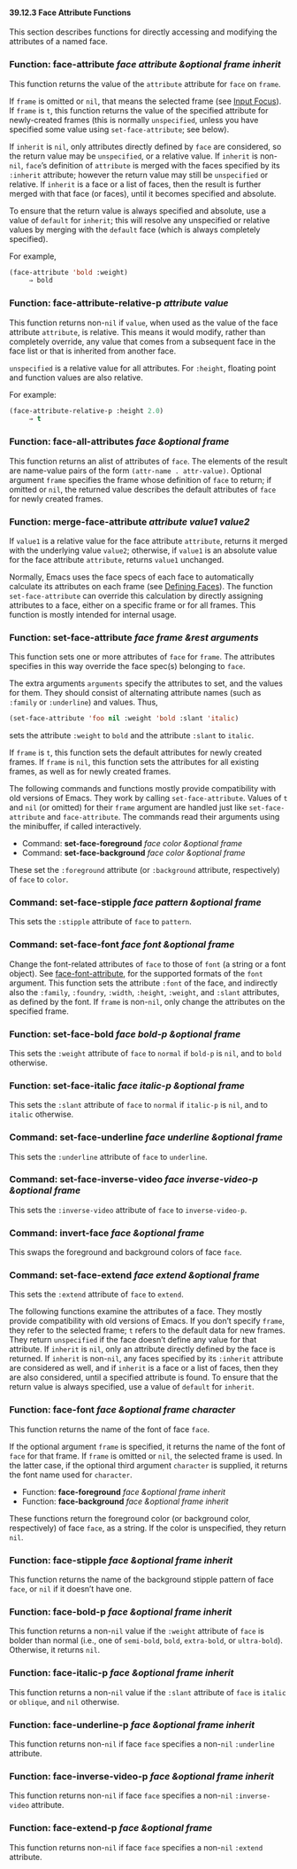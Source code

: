 

#### 39.12.3 Face Attribute Functions

This section describes functions for directly accessing and modifying the attributes of a named face.

### Function: **face-attribute** *face attribute \&optional frame inherit*

This function returns the value of the `attribute` attribute for `face` on `frame`.

If `frame` is omitted or `nil`, that means the selected frame (see [Input Focus](Input-Focus.html)). If `frame` is `t`, this function returns the value of the specified attribute for newly-created frames (this is normally `unspecified`, unless you have specified some value using `set-face-attribute`; see below).

If `inherit` is `nil`, only attributes directly defined by `face` are considered, so the return value may be `unspecified`, or a relative value. If `inherit` is non-`nil`, `face`’s definition of `attribute` is merged with the faces specified by its `:inherit` attribute; however the return value may still be `unspecified` or relative. If `inherit` is a face or a list of faces, then the result is further merged with that face (or faces), until it becomes specified and absolute.

To ensure that the return value is always specified and absolute, use a value of `default` for `inherit`; this will resolve any unspecified or relative values by merging with the `default` face (which is always completely specified).

For example,

```lisp
(face-attribute 'bold :weight)
     ⇒ bold
```

### Function: **face-attribute-relative-p** *attribute value*

This function returns non-`nil` if `value`, when used as the value of the face attribute `attribute`, is relative. This means it would modify, rather than completely override, any value that comes from a subsequent face in the face list or that is inherited from another face.

`unspecified` is a relative value for all attributes. For `:height`, floating point and function values are also relative.

For example:

```lisp
(face-attribute-relative-p :height 2.0)
     ⇒ t
```

### Function: **face-all-attributes** *face \&optional frame*

This function returns an alist of attributes of `face`. The elements of the result are name-value pairs of the form `(attr-name . attr-value)`. Optional argument `frame` specifies the frame whose definition of `face` to return; if omitted or `nil`, the returned value describes the default attributes of `face` for newly created frames.

### Function: **merge-face-attribute** *attribute value1 value2*

If `value1` is a relative value for the face attribute `attribute`, returns it merged with the underlying value `value2`; otherwise, if `value1` is an absolute value for the face attribute `attribute`, returns `value1` unchanged.

Normally, Emacs uses the face specs of each face to automatically calculate its attributes on each frame (see [Defining Faces](Defining-Faces.html)). The function `set-face-attribute` can override this calculation by directly assigning attributes to a face, either on a specific frame or for all frames. This function is mostly intended for internal usage.

### Function: **set-face-attribute** *face frame \&rest arguments*

This function sets one or more attributes of `face` for `frame`. The attributes specifies in this way override the face spec(s) belonging to `face`.

The extra arguments `arguments` specify the attributes to set, and the values for them. They should consist of alternating attribute names (such as `:family` or `:underline`) and values. Thus,

```lisp
(set-face-attribute 'foo nil :weight 'bold :slant 'italic)
```

sets the attribute `:weight` to `bold` and the attribute `:slant` to `italic`.

If `frame` is `t`, this function sets the default attributes for newly created frames. If `frame` is `nil`, this function sets the attributes for all existing frames, as well as for newly created frames.

The following commands and functions mostly provide compatibility with old versions of Emacs. They work by calling `set-face-attribute`. Values of `t` and `nil` (or omitted) for their `frame` argument are handled just like `set-face-attribute` and `face-attribute`. The commands read their arguments using the minibuffer, if called interactively.

*   Command: **set-face-foreground** *face color \&optional frame*
*   Command: **set-face-background** *face color \&optional frame*

These set the `:foreground` attribute (or `:background` attribute, respectively) of `face` to `color`.

### Command: **set-face-stipple** *face pattern \&optional frame*

This sets the `:stipple` attribute of `face` to `pattern`.

### Command: **set-face-font** *face font \&optional frame*

Change the font-related attributes of `face` to those of `font` (a string or a font object). See [face-font-attribute](Face-Attributes.html#face_002dfont_002dattribute), for the supported formats of the `font` argument. This function sets the attribute `:font` of the face, and indirectly also the `:family`, `:foundry`, `:width`, `:height`, `:weight`, and `:slant` attributes, as defined by the font. If `frame` is non-`nil`, only change the attributes on the specified frame.

### Function: **set-face-bold** *face bold-p \&optional frame*

This sets the `:weight` attribute of `face` to `normal` if `bold-p` is `nil`, and to `bold` otherwise.

### Function: **set-face-italic** *face italic-p \&optional frame*

This sets the `:slant` attribute of `face` to `normal` if `italic-p` is `nil`, and to `italic` otherwise.

### Command: **set-face-underline** *face underline \&optional frame*

This sets the `:underline` attribute of `face` to `underline`.

### Command: **set-face-inverse-video** *face inverse-video-p \&optional frame*

This sets the `:inverse-video` attribute of `face` to `inverse-video-p`.

### Command: **invert-face** *face \&optional frame*

This swaps the foreground and background colors of face `face`.

### Command: **set-face-extend** *face extend \&optional frame*

This sets the `:extend` attribute of `face` to `extend`.

The following functions examine the attributes of a face. They mostly provide compatibility with old versions of Emacs. If you don’t specify `frame`, they refer to the selected frame; `t` refers to the default data for new frames. They return `unspecified` if the face doesn’t define any value for that attribute. If `inherit` is `nil`, only an attribute directly defined by the face is returned. If `inherit` is non-`nil`, any faces specified by its `:inherit` attribute are considered as well, and if `inherit` is a face or a list of faces, then they are also considered, until a specified attribute is found. To ensure that the return value is always specified, use a value of `default` for `inherit`.

### Function: **face-font** *face \&optional frame character*

This function returns the name of the font of face `face`.

If the optional argument `frame` is specified, it returns the name of the font of `face` for that frame. If `frame` is omitted or `nil`, the selected frame is used. In the latter case, if the optional third argument `character` is supplied, it returns the font name used for `character`.

*   Function: **face-foreground** *face \&optional frame inherit*
*   Function: **face-background** *face \&optional frame inherit*

These functions return the foreground color (or background color, respectively) of face `face`, as a string. If the color is unspecified, they return `nil`.

### Function: **face-stipple** *face \&optional frame inherit*

This function returns the name of the background stipple pattern of face `face`, or `nil` if it doesn’t have one.

### Function: **face-bold-p** *face \&optional frame inherit*

This function returns a non-`nil` value if the `:weight` attribute of `face` is bolder than normal (i.e., one of `semi-bold`, `bold`, `extra-bold`, or `ultra-bold`). Otherwise, it returns `nil`.

### Function: **face-italic-p** *face \&optional frame inherit*

This function returns a non-`nil` value if the `:slant` attribute of `face` is `italic` or `oblique`, and `nil` otherwise.

### Function: **face-underline-p** *face \&optional frame inherit*

This function returns non-`nil` if face `face` specifies a non-`nil` `:underline` attribute.

### Function: **face-inverse-video-p** *face \&optional frame inherit*

This function returns non-`nil` if face `face` specifies a non-`nil` `:inverse-video` attribute.

### Function: **face-extend-p** *face \&optional frame*

This function returns non-`nil` if face `face` specifies a non-`nil` `:extend` attribute.
